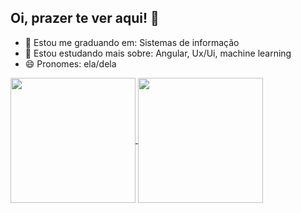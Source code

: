 ## Oi, prazer te ver aqui! 👋
- 🔭 Estou me graduando em: Sistemas de informação
- 🌱 Estou estudando mais sobre: Angular, Ux/Ui, machine learning
- 😄 Pronomes: ela/dela

<a href="https://github.com/anuraghazra/github-readme-stats">
  <img height="200" align="center" src="https://github-readme-stats.vercel.app/api?username=Javellars&show_icons=true&theme=radical" />
</a>
<a href="https://github.com/anuraghazra/convoychat">
  <img height="200" align="center" src="https://github-readme-stats.vercel.app/api/top-langs?username=Javellars&layout=compact&theme=radical&card_width=320" />
</a>
